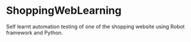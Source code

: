 # ShoppingWebLearning
Self learnt automation testing of one of the shopping website using Robot framework and Python.

